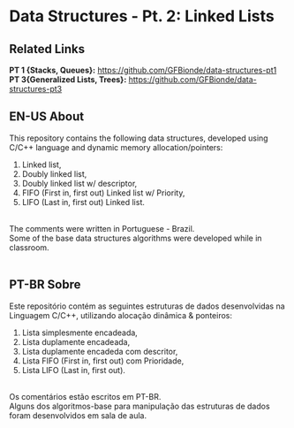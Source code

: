 # Data Structures - Pt. 2: Linked Lists
## Related Links
**PT 1 {Stacks, Queues}:** https://github.com/GFBionde/data-structures-pt1 
<br/>**PT 3{Generalized Lists, Trees}:** https://github.com/GFBionde/data-structures-pt3

## EN-US About
This repository contains the following data structures, developed using C/C++ language and dynamic memory allocation/pointers:
<br/>
1. Linked list,<br/>
2. Doubly linked list,<br/>
3. Doubly linked list w/ descriptor,<br/>
4. FIFO (First in, first out) Linked list w/ Priority,<br/>
5. LIFO (Last in, first out) Linked list.<br/>
<br/>
The comments were written in Portuguese - Brazil.<br/>
Some of the base data structures algorithms were developed while in classroom. <br/><br/>

## PT-BR Sobre 
Este repositório contém as seguintes estruturas de dados desenvolvidas na Linguagem C/C++, utilizando alocação dinâmica & ponteiros:
<br/> 
1. Lista simplesmente encadeada, <br/> 
2. Lista duplamente encadeada,<br/>
3. Lista duplamente encadeda com descritor,<br/>
4. Lista FIFO (First in, first out) com Prioridade,<br/>
5. Lista LIFO (Last in, first out).<br/>
<br/>
Os comentários estão escritos em PT-BR.<br/>
Alguns dos algoritmos-base para manipulação das estruturas de dados foram desenvolvidos em sala de aula.
<br/><br/>
